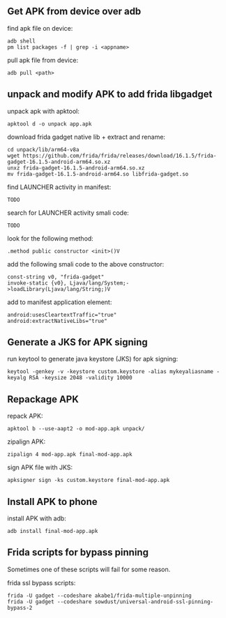 
## Get APK from device over adb

find apk file on device:
```
adb shell
pm list packages -f | grep -i <appname>
```

pull apk file from device:
```
adb pull <path>
```

## unpack and modify APK to add frida libgadget


unpack apk with apktool:
```
apktool d -o unpack app.apk
```

download frida gadget native lib + extract and rename:
```
cd unpack/lib/arm64-v8a
wget https://github.com/frida/frida/releases/download/16.1.5/frida-gadget-16.1.5-android-arm64.so.xz
unxz frida-gadget-16.1.5-android-arm64.so.xz
mv frida-gadget-16.1.5-android-arm64.so libfrida-gadget.so
```

find LAUNCHER activity in manifest:
```
TODO
```

search for LAUNCHER activity smali code:
```
TODO
```

look for the following method:
```
.method public constructor <init>()V
```

add the following smali code to the above constructor:
```
const-string v0, "frida-gadget"
invoke-static {v0}, Ljava/lang/System;->loadLibrary(Ljava/lang/String;)V
```


add to manifest application element:
```
android:usesCleartextTraffic="true"
android:extractNativeLibs="true"
```

## Generate a JKS for APK signing

run keytool to generate java keystore (JKS) for apk signing:
```
keytool -genkey -v -keystore custom.keystore -alias mykeyaliasname -keyalg RSA -keysize 2048 -validity 10000
```

## Repackage APK

repack APK:
```
apktool b --use-aapt2 -o mod-app.apk unpack/
```

zipalign APK:
```
zipalign 4 mod-app.apk final-mod-app.apk
```

sign APK file with JKS:
```
apksigner sign -ks custom.keystore final-mod-app.apk
```

## Install APK to phone

install APK with adb:
```
adb install final-mod-app.apk
```

## Frida scripts for bypass pinning

Sometimes one of these scripts will fail for some reason.

frida ssl bypass scripts:
```
frida -U gadget --codeshare akabe1/frida-multiple-unpinning
frida -U gadget --codeshare sowdust/universal-android-ssl-pinning-bypass-2
```
